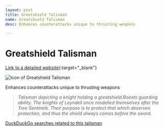```yaml
---
layout: post
title: Greatshield Talisman
name: Greatshield Talisman
desc: Enhances counterattacks unique to thrusting weapons

---
```

# Greatshield Talisman
[Link to a detailed website](https://eldenring.wiki.fextralife.com/Greatshield+Talisman){:target="_blank"}

![Icon of Greatshield Talisman](https://eldenring.wiki.fextralife.com/file/Elden-Ring/greatshield_talisman_talisman_elden_ring_wiki_guide_200px.png)

Enhances counterattacks unique to thrusting weapons

>*Talisman depicting a knight holding a greatshield.Boosts guarding ability. The knights of Leyndell once modelled themselves after the Tree Sentinels. Their purpose is to protect that which deserves protection, and thus the shield always comes before the sword.*

[DuckDuckGo searches related to this talisman]({{site.baseurl}}/searches/GreatshieldTalisman)


